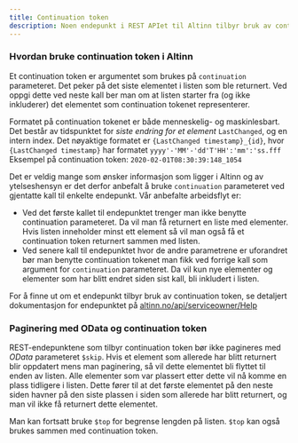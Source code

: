 ```yaml
---
title: Continuation token
description: Noen endepunkt i REST APIet til Altinn tilbyr bruk av continuation token. Denne siden beskriver hvordan man kan bruke continuation token i Altinn.
---
```


### Hvordan bruke continuation token i Altinn

Et continuation token er argumentet som brukes på `continuation` parameteret. 
Det peker på det siste elementet i listen som ble returnert. Ved oppgi 
dette ved neste kall ber man om at listen starter fra (og ikke 
inkluderer) det elementet som continuation tokenet representerer. 

Formatet på continuation tokenet er både menneskelig- og maskinlesbart. 
Det består av tidspunktet for _siste endring for et element_ `LastChanged`, og en 
intern index. Det nøyaktige formatet er `{LastChanged timestamp}_{id}`, hvor 
`{LastChanged timestamp}` har formatet `yyyy'-'MM'-'dd'T'HH':'mm':'ss.fff` 
Eksempel på continuation token: `2020-02-01T08:30:39:148_1054` 

Det er veldig mange som ønsker informasjon som ligger i Altinn og av ytelseshensyn er det derfor 
anbefalt å bruke `continuation` parameteret ved gjentatte kall til enkelte endepunkt. Vår anbefalte 
arbeidsflyt er: 

* Ved det første kallet til endepunktet trenger man ikke benytte continuation 
  parameteret. Da vil man få returnert en liste med elementer. Hvis 
  listen inneholder minst ett element så vil man også få et continuation token 
  returnert sammen med listen. 
* Ved senere kall til endepunktet hvor de andre parametrene er uforandret bør man benytte 
  continuation tokenet man fikk ved forrige kall som argument for 
  `continuation` parameteret. Da vil kun nye elementer og elementer som har 
  blitt endret siden sist kall, bli inkludert i listen. 

For å finne ut om et endepunkt tilbyr bruk av continuation token, se detaljert dokumentasjon for endepunktet på [altinn.no/api/serviceowner/Help](https://www.altinn.no/api/serviceowner/Help)

### Paginering med OData og continuation token

REST-endepunktene som tilbyr continuation token bør ikke pagineres med _OData_ parameteret `$skip`.
Hvis et element som allerede har blitt returnert blir oppdatert mens man paginering, 
så vil dette elementet bli flyttet til enden av listen.
Alle elementer som var plassert etter dette vil nå komme en plass tidligere i listen.
Dette fører til at det første elementet på den neste siden havner på den siste plassen i siden som allerede har blitt returnert, 
og man vil ikke få returnert dette elementet.

Man kan fortsatt bruke `$top` for begrense lengden på listen.
`$top` kan også brukes sammen med continuation token.
